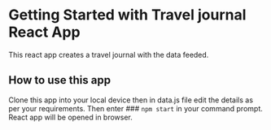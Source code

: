 # Getting Started with Travel journal React App

This react app creates a travel journal with the data feeded.

## How to use this app

Clone this app into your local device then in data.js file edit the details as per your requirements.
Then enter ### `npm start` in your command prompt. React app will be opened in browser.
